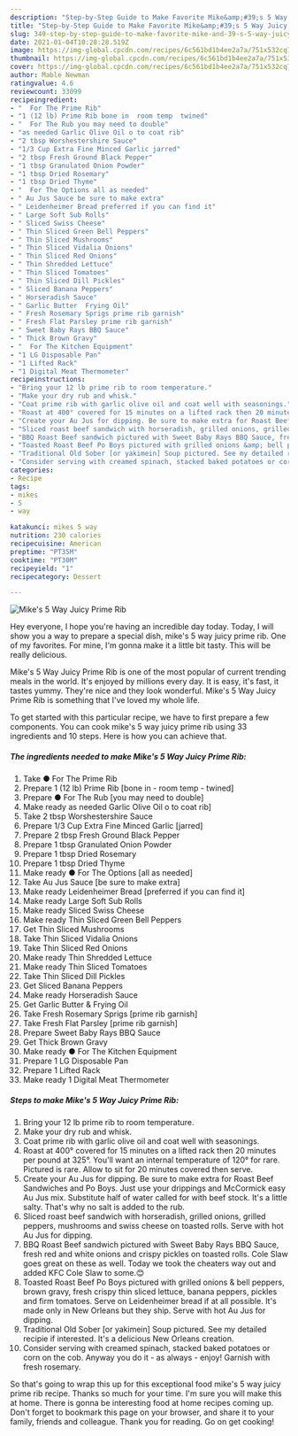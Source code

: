 ```yaml
---
description: "Step-by-Step Guide to Make Favorite Mike&amp;#39;s 5 Way Juicy Prime Rib"
title: "Step-by-Step Guide to Make Favorite Mike&amp;#39;s 5 Way Juicy Prime Rib"
slug: 349-step-by-step-guide-to-make-favorite-mike-and-39-s-5-way-juicy-prime-rib
date: 2021-01-04T10:28:28.519Z
image: https://img-global.cpcdn.com/recipes/6c561bd1b4ee2a7a/751x532cq70/mikes-5-way-juicy-prime-rib-recipe-main-photo.jpg
thumbnail: https://img-global.cpcdn.com/recipes/6c561bd1b4ee2a7a/751x532cq70/mikes-5-way-juicy-prime-rib-recipe-main-photo.jpg
cover: https://img-global.cpcdn.com/recipes/6c561bd1b4ee2a7a/751x532cq70/mikes-5-way-juicy-prime-rib-recipe-main-photo.jpg
author: Mable Newman
ratingvalue: 4.6
reviewcount: 33099
recipeingredient:
- "  For The Prime Rib"
- "1 (12 lb) Prime Rib bone in  room temp  twined"
- "  For The Rub you may need to double"
- "as needed Garlic Olive Oil o to coat rib"
- "2 tbsp Worshestershire Sauce"
- "1/3 Cup Extra Fine Minced Garlic jarred"
- "2 tbsp Fresh Ground Black Pepper"
- "1 tbsp Granulated Onion Powder"
- "1 tbsp Dried Rosemary"
- "1 tbsp Dried Thyme"
- "  For The Options all as needed"
- " Au Jus Sauce be sure to make extra"
- " Leidenheimer Bread preferred if you can find it"
- " Large Soft Sub Rolls"
- " Sliced Swiss Cheese"
- " Thin Sliced Green Bell Peppers"
- " Thin Sliced Mushrooms"
- " Thin Sliced Vidalia Onions"
- " Thin Sliced Red Onions"
- " Thin Shredded Lettuce"
- " Thin Sliced Tomatoes"
- " Thin Sliced Dill Pickles"
- " Sliced Banana Peppers"
- " Horseradish Sauce"
- " Garlic Butter  Frying Oil"
- " Fresh Rosemary Sprigs prime rib garnish"
- " Fresh Flat Parsley prime rib garnish"
- " Sweet Baby Rays BBQ Sauce"
- " Thick Brown Gravy"
- "  For The Kitchen Equipment"
- "1 LG Disposable Pan"
- "1 Lifted Rack"
- "1 Digital Meat Thermometer"
recipeinstructions:
- "Bring your 12 lb prime rib to room temperature."
- "Make your dry rub and whisk."
- "Coat prime rib with garlic olive oil and coat well with seasonings."
- "Roast at 400° covered for 15 minutes on a lifted rack then 20 minutes per pound at 325°. You&#39;ll want an internal temperature of 120° for rare. Pictured is rare. Allow to sit for 20 minutes covered then serve."
- "Create your Au Jus for dipping. Be sure to make extra for Roast Beef Sandwiches and Po Boys. Just use your drippings and McCormick easy Au Jus mix. Substitute half of water called for with beef stock. It&#39;s a little salty. That&#39;s why no salt is added to the rub."
- "Sliced roast beef sandwich with horseradish, grilled onions, grilled peppers, mushrooms and swiss cheese on toasted rolls. Serve with hot Au Jus for dipping."
- "BBQ Roast Beef sandwich pictured with Sweet Baby Rays BBQ Sauce, fresh red and white onions and crispy pickles on toasted rolls. Cole Slaw goes great on these as well. Today we took the cheaters way out and added KFC Cole Slaw to some.😊"
- "Toasted Roast Beef Po Boys pictured with grilled onions &amp; bell peppers, brown gravy, fresh crispy thin sliced lettuce, banana peppers, pickles and firm tomatoes. Serve on Leidenheimer bread if at all possible. It&#39;s made only in New Orleans but they ship. Serve with hot Au Jus for dipping."
- "Traditional Old Sober [or yakimein] Soup pictured. See my detailed recipie if interested. It&#39;s a delicious New Orleans creation."
- "Consider serving with creamed spinach, stacked baked potatoes or corn on the cob. Anyway you do it - as always - enjoy! Garnish with fresh rosemary."
categories:
- Recipe
tags:
- mikes
- 5
- way

katakunci: mikes 5 way 
nutrition: 230 calories
recipecuisine: American
preptime: "PT35M"
cooktime: "PT30M"
recipeyield: "1"
recipecategory: Dessert

---
```



![Mike&#39;s 5 Way Juicy Prime Rib](https://img-global.cpcdn.com/recipes/6c561bd1b4ee2a7a/751x532cq70/mikes-5-way-juicy-prime-rib-recipe-main-photo.jpg)

Hey everyone, I hope you're having an incredible day today. Today, I will show you a way to prepare a special dish, mike&#39;s 5 way juicy prime rib. One of my favorites. For mine, I'm gonna make it a little bit tasty. This will be really delicious.



Mike&#39;s 5 Way Juicy Prime Rib is one of the most popular of current trending meals in the world. It's enjoyed by millions every day. It is easy, it's fast, it tastes yummy. They're nice and they look wonderful. Mike&#39;s 5 Way Juicy Prime Rib is something that I've loved my whole life.


To get started with this particular recipe, we have to first prepare a few components. You can cook mike&#39;s 5 way juicy prime rib using 33 ingredients and 10 steps. Here is how you can achieve that.

<!--inarticleads1-->

##### The ingredients needed to make Mike&#39;s 5 Way Juicy Prime Rib:

1. Take  ● For The Prime Rib
1. Prepare 1 (12 lb) Prime Rib [bone in - room temp - twined]
1. Prepare  ● For The Rub [you may need to double]
1. Make ready as needed Garlic Olive Oil o to coat rib]
1. Take 2 tbsp Worshestershire Sauce
1. Prepare 1/3 Cup Extra Fine Minced Garlic [jarred]
1. Prepare 2 tbsp Fresh Ground Black Pepper
1. Prepare 1 tbsp Granulated Onion Powder
1. Prepare 1 tbsp Dried Rosemary
1. Prepare 1 tbsp Dried Thyme
1. Make ready  ● For The Options [all as needed]
1. Take  Au Jus Sauce [be sure to make extra]
1. Make ready  Leidenheimer Bread [preferred if you can find it]
1. Make ready  Large Soft Sub Rolls
1. Make ready  Sliced Swiss Cheese
1. Make ready  Thin Sliced Green Bell Peppers
1. Get  Thin Sliced Mushrooms
1. Take  Thin Sliced Vidalia Onions
1. Take  Thin Sliced Red Onions
1. Make ready  Thin Shredded Lettuce
1. Make ready  Thin Sliced Tomatoes
1. Take  Thin Sliced Dill Pickles
1. Get  Sliced Banana Peppers
1. Make ready  Horseradish Sauce
1. Get  Garlic Butter &amp; Frying Oil
1. Take  Fresh Rosemary Sprigs [prime rib garnish]
1. Take  Fresh Flat Parsley [prime rib garnish]
1. Prepare  Sweet Baby Rays BBQ Sauce
1. Get  Thick Brown Gravy
1. Make ready  ● For The Kitchen Equipment
1. Prepare 1 LG Disposable Pan
1. Prepare 1 Lifted Rack
1. Make ready 1 Digital Meat Thermometer




<!--inarticleads2-->

##### Steps to make Mike&#39;s 5 Way Juicy Prime Rib:

1. Bring your 12 lb prime rib to room temperature.
1. Make your dry rub and whisk.
1. Coat prime rib with garlic olive oil and coat well with seasonings.
1. Roast at 400° covered for 15 minutes on a lifted rack then 20 minutes per pound at 325°. You&#39;ll want an internal temperature of 120° for rare. Pictured is rare. Allow to sit for 20 minutes covered then serve.
1. Create your Au Jus for dipping. Be sure to make extra for Roast Beef Sandwiches and Po Boys. Just use your drippings and McCormick easy Au Jus mix. Substitute half of water called for with beef stock. It&#39;s a little salty. That&#39;s why no salt is added to the rub.
1. Sliced roast beef sandwich with horseradish, grilled onions, grilled peppers, mushrooms and swiss cheese on toasted rolls. Serve with hot Au Jus for dipping.
1. BBQ Roast Beef sandwich pictured with Sweet Baby Rays BBQ Sauce, fresh red and white onions and crispy pickles on toasted rolls. Cole Slaw goes great on these as well. Today we took the cheaters way out and added KFC Cole Slaw to some.😊
1. Toasted Roast Beef Po Boys pictured with grilled onions &amp; bell peppers, brown gravy, fresh crispy thin sliced lettuce, banana peppers, pickles and firm tomatoes. Serve on Leidenheimer bread if at all possible. It&#39;s made only in New Orleans but they ship. Serve with hot Au Jus for dipping.
1. Traditional Old Sober [or yakimein] Soup pictured. See my detailed recipie if interested. It&#39;s a delicious New Orleans creation.
1. Consider serving with creamed spinach, stacked baked potatoes or corn on the cob. Anyway you do it - as always - enjoy! Garnish with fresh rosemary.




So that's going to wrap this up for this exceptional food mike&#39;s 5 way juicy prime rib recipe. Thanks so much for your time. I'm sure you will make this at home. There is gonna be interesting food at home recipes coming up. Don't forget to bookmark this page on your browser, and share it to your family, friends and colleague. Thank you for reading. Go on get cooking!
